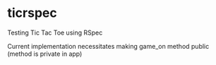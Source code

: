 # ticrspec

Testing Tic Tac Toe using RSpec

Current implementation necessitates making game_on method public (method is private in app)